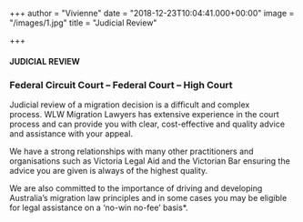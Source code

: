 +++
author = "Vivienne"
date = "2018-12-23T10:04:41.000+00:00"
image = "/images/1.jpg"
title = "Judicial Review"

+++
#### **JUDICIAL REVIEW**

### Federal Circuit Court – Federal Court – High Court

Judicial review of a migration decision is a difficult and complex process. WLW Migration Lawyers has extensive experience in the court process and can provide you with clear, cost-effective and quality advice and assistance with your appeal.

We have a strong relationships with many other practitioners and organisations such as Victoria Legal Aid and the Victorian Bar ensuring the advice you are given is always of the highest quality.

We are also committed to the importance of driving and developing Australia’s migration law principles and in some cases you may be eligible for legal assistance on a ‘no-win no-fee’ basis*.